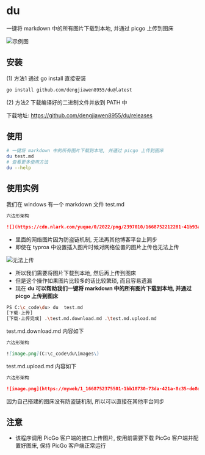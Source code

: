 # du

一键将 markdown 中的所有图片下载到本地, 并通过 picgo 上传到图床

![示例图](https://markdown-1304103443.cos.ap-guangzhou.myqcloud.com/2022-02-0420221120105128.png)

## 安装

(1) 方法1 通过 go install 直接安装

```bash
go install github.com/dengjiawen8955/du@latest
```

(2) 方法2 下载编译好的二进制文件并放到 PATH 中

下载地址: <https://github.com/dengjiawen8955/du/releases>

## 使用

```bash
# 一键将 markdown 中的所有图片下载到本地, 并通过 picgo 上传到图床
du test.md
# 查看更多使用方法
du --help
```

## 使用实例

我们在 windows 有一个 markdown 文件 test.md

```markdown
六边形架构

![](https://cdn.nlark.com/yuque/0/2022/png/2397010/1668752212281-41b93ae1-c4c0-4af4-befa-ceaf1f4efb05.png#averageHue=%23f9f9f8&clientId=u39f9e662-ddb8-4&crop=0&crop=0&crop=1&crop=1&from=paste&id=u7149c748&margin=[object Object]&originHeight=279&originWidth=448&originalType=url&ratio=1&rotation=0&showTitle=false&status=done&style=none&taskId=u7e969d8b-9118-433a-86db-806375faecf&title=)

```

* 里面的网络图片因为防盗链机制, 无法再其他博客平台上同步
* 即使在 typroa 中设置插入图片时候对网络位置的图片上传也无法上传

![无法上传](https://markdown-1304103443.cos.ap-guangzhou.myqcloud.com/2022-02-0420221119171918.png)

* 所以我们需要将图片下载到本地, 然后再上传到图床
* 但是这个操作如果图片比较多的话比较繁琐, 而且容易遗漏
* 现在 **du 可以帮助我们一键将 markdown 中的所有图片下载到本地, 并通过 picgo 上传到图床**

```bash
PS C:\c_code\du> du  test.md
[下载-上传]
[下载-上传完成] .\test.md.download.md .\test.md.upload.md
```

test.md.download.md 内容如下

```markdown
六边形架构

![image.png](C:\c_code\du\images\)

```

test.md.upload.md 内容如下

```markdown
六边形架构

![image.png](https://myweb/1_1668752375501-1bb18730-73da-421a-8c35-de8d29029919.png.png)

```

因为自己搭建的图床没有防盗链机制, 所以可以直接在其他平台同步

## 注意

* 该程序调用 PicGo 客户端的接口上传图片, 使用前需要下载 PicGo 客户端并配置好图床, 保持 PicGo 客户端正常运行


